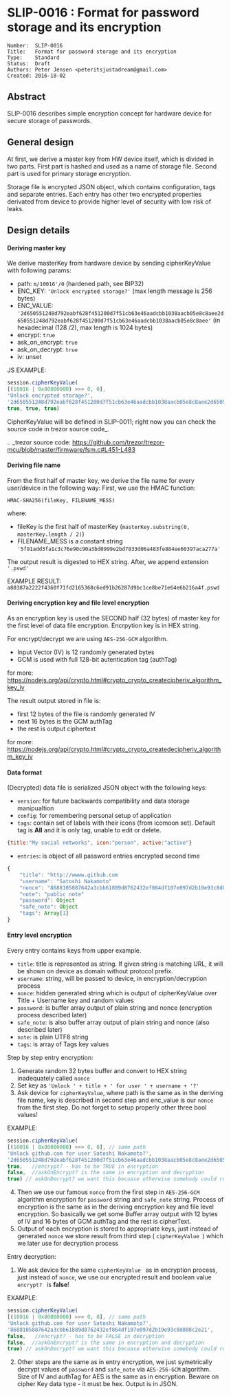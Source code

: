 # SLIP-0016 : Format for password storage and its encryption

```
Number:  SLIP-0016
Title:   Format for password storage and its encryption
Type:    Standard
Status:  Draft
Authors: Peter Jensen <peteritsjustadream@gmail.com>
Created: 2016-18-02
```

## Abstract

SLIP-0016 describes simple encryption concept for hardware device for secure storage of passwords.


## General design

At first, we derive a master key from HW device itself, which is divided in two parts.
First part is hashed and used as a name of storage file.
Second part is used for primary storage encryption.

Storage file is encrypted JSON object, which contains configuration, tags and separate entries. Each entry has other two encrypted properties derivated from  device to provide higher level of security with low risk of leaks.


## Design details

#### Deriving master key

We derive masterKey from hardware device by sending cipherKeyValue with following params:
- path: ```m/10016'/0``` (hardened path, see BIP32)
- ENC_KEY: ```'Unlock encrypted storage?'``` (max length message is 256 bytes)
- ENC_VALUE: ```'2d650551248d792eabf628f451200d7f51cb63e46aadcbb1038aacb05e8c8aee2d650551248d792eabf628f451200d7f51cb63e46aadcbb1038aacb05e8c8aee'``` (in hexadecimal (128 /2), max length is 1024 bytes)
- encrypt: ```true```
- ask_on_encrypt: ```true```
- ask_on_decrypt: ```true```
- iv: unset

JS EXAMPLE:
```javascript
session.cipherKeyValue(
[(10016 | 0x80000000) >>> 0, 0],
'Unlock encrypted storage?',
'2d650551248d792eabf628f451200d7f51cb63e46aadcbb1038aacb05e8c8aee2d650551248d792eabf628f451200d7f51cb63e46aadcbb1038aacb05e8c8aee',
true, true, true)
```
CipherKeyValue will be defined in SLIP-0011; right now you can check the source code in trezor source code_.

.. _trezor source code: https://github.com/trezor/trezor-mcu/blob/master/firmware/fsm.c#L451-L483


#### Deriving file name

From the first half of master key, we derive the file name for every user/device in the following way:
First, we use the HMAC function:

```HMAC-SHA256(fileKey, FILENAME_MESS)```

where:
-	fileKey is the first half of masterKey
	(```masterKey.substring(0, masterKey.length / 2)```)
-	FILENAME_MESS is a constant string ```'5f91add3fa1c3c76e90c90a3bd0999e2bd7833d06a483fe884ee60397aca277a'```

The output result is digested to HEX string. After, we append extension ```'.pswd'```

EXAMPLE RESULT: ```a80387a2222f4360f71fd2165368c6ed91b26287d9bc1ce8be71e64e6b216a4f.pswd```


#### Deriving encryption key and file level encryption

As an encryption key is used the SECOND half (32 bytes) of master key for the first level of data file encryption. Encrpytion key is in HEX string.

For encrypt/decrypt we are using ```AES-256-GCM``` algorithm.

- Input Vector (IV) is 12 randomly generated bytes
- GCM is used with full 128-bit autentication tag (authTag)

for more: https://nodejs.org/api/crypto.html#crypto_crypto_createcipheriv_algorithm_key_iv

The result output stored in file is:
- first 12 bytes of the file is randomly generated IV
- next 16 bytes is the GCM authTag
- the rest is output ciphertext

for more: https://nodejs.org/api/crypto.html#crypto_crypto_createdecipheriv_algorithm_key_iv


#### Data format

(Decrypted) data file is serialized JSON object with the following keys:

- ```version```: for future backwards compatibility and data storage manipualtion
- ```config```: for remembering personal setup of application
- ```tags```: contain set of labels with their icons (from icomoon set). Default tag is **All** and it is only tag, unable to edit or delete. 
```javascript
{title:"My social networks", icon:"person", active:"active"}
```
- ```entries```: is object of all password entries encrypted second time
```javascript
{
    "title": "http://wwww.github.com
    "username": "Satoshi Nakamoto"
 	"nonce": "8688105887642a3cbb61889d8762432ef864df107e097d2b19e93c8d808c2e21"
    "note": "public note"
    "password": Object
    "safe_note": Object
    "tags": Array[1]
}
```

#### Entry level encryption

Every entry contains keys from upper example.
 - ```title```: title is represented as string. If given string is matching URL, it will be shown on device as domain without protocol prefix. 
 - ```username```: string, will be passed to device, in encryption/decryption process
 - ```nonce```: hidden generated string which is output of cipherKeyValue over Title + Username key and random values
 - ```password```: is buffer array output of plain string and nonce (encryption process described later)
 - ```safe_note```: is also buffer array output of plain string and nonce (also described later) 
 - ```note```: is plain UTF8 string
 - ```tags```: is array of Tags key values
 
Step by step entry encryption:
1. Generate random 32 bytes buffer and convert to HEX string inadequately called ```nonce```
2. Set key as ```'Unlock ' + title + ' for user ' + username + '?'```
3. Ask device for ```cipherKeyValue```, where path is the same as in the deriving file name, key is described in second step and enc_value is our ```nonce``` from the first step. Do not forget to setup properly other three bool values!

EXAMPLE: 
```javascript
session.cipherKeyValue(
[(10016 | 0x80000000) >>> 0, 0], // same path
'Unlock github.com for user Satoshi Nakamoto?',
'2d650551248d792eabf628f451200d7f51cb63e46aadcbb1038aacb05e8c8aee2d650551248d792eabf628f451200d7f51cb63e46aadcbb1038aacb05e8c8aee',
true,   //encrypt? - has to be TRUE in encryption
false,  //askOnEncrypt? is the same in encryption and decryption
true) // askOnDecrypt? we want this becuase otherwise somebody could rob us!
```

4. Then we use our famous ```nonce``` from the first step in ```AES-256-GCM``` algorithm encryption for ```password``` string and ```safe_note``` string. Process of encryption is the same as in the deriving encryption key and file level encryption. So basically we get some Buffer array output with 12 bytes of IV and 16 bytes of GCM authTag and the rest is cipherText.
5. Output of each encryption is stored to appropriate keys, just instead of generated ```nonce``` we store result from third step ( ```cipherKeyValue ```) which we later use for decryption process

Entry decryption:
1. We ask device for the same  ```cipherKeyValue ``` as in encryption process, just instead of  ```nonce```, we use our encrypted result and boolean value  ```encrypt? ``` is **false**!

EXAMPLE: 
```javascript
session.cipherKeyValue(
[(10016 | 0x80000000) >>> 0, 0], // same path
'Unlock github.com for user Satoshi Nakamoto?',
'8688105887642a3cbb61889d8762432ef864df107e097d2b19e93c8d808c2e21',
false,   //encrypt? - has to be FALSE in decryption
false,  //askOnEncrypt? is the same in encryption and decryption
true) // askOnDecrypt? we want this becuase otherwise somebody could rob us!
```
2. Other steps are the same as in entry encryption, we just symetrically decrypt values of   ```password``` and  ```safe_note``` via ```AES-256-GCM``` algorithm. Size of IV and authTag for AES is the same as in encryption. Beware on cipher Key data type - it must be hex. Output is in JSON.





